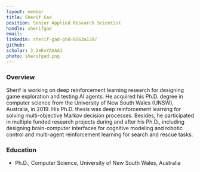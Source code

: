 ```yaml
---
layout: member
title: Sherif Gad
position: Senior Applied Research Scientist
handle: sherifgad
email: 
linkedin: sherif-gad-phd-6563a120/
github:
scholar: 3_2eKvYAAAAJ
photo: sherifgad.png
---
```


### Overview
Sherif is working on deep reinforcement learning research for designing game exploration and testing AI agents. He acquired his Ph.D. degree in computer science from the University of New South Wales (UNSW), Australia, in 2019. His Ph.D. thesis was deep reinforcement learning for solving multi-objective Markov decision processes. Besides, he participated in multiple funded research projects during and after his Ph.D., including designing brain-computer interfaces for cognitive modeling and robotic control and multi-agent reinforcement learning for search and rescue tasks. 
  

### Education
 - Ph.D., Computer Science, University of New South Wales, Australia